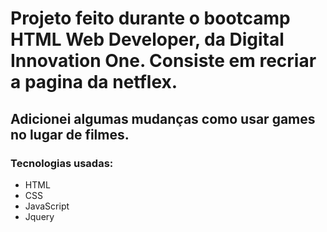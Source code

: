 # Projeto feito durante o bootcamp HTML Web Developer, da Digital Innovation One. Consiste em recriar a pagina da netflex.
## Adicionei algumas mudanças como usar games no lugar de filmes.
### Tecnologias usadas:
 - HTML
 - CSS
 - JavaScript
 - Jquery
